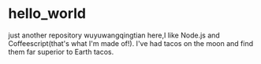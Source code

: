 # hello_world
just another repository
wuyuwangqingtian here,I like Node.js and Coffeescript(that's what I'm made of!).
I've had tacos on the moon and find them far superior to Earth tacos.
